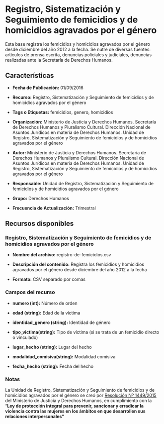 Registro, Sistematización y Seguimiento de femicidios y de homicidios agravados por el género
=============================================================================================

Esta base registra los femicidios y homicidios agravados por el género desde diciembre del año 2012 a la fecha. Se nutre de diversas fuentes: artículos de prensa escrita, denuncias policiales y judiciales, denuncias realizadas ante la Secretaría de Derechos Humanos.

Características
---------------

-   **Fecha de Publicación:** 01/09/2016

-   **Recurso:** Registro, Sistematización y Seguimiento de femicidios y de homicidios agravados por el género

-   **Tags o Etiquetas:** femicidios, genero, homicidios

-   **Organización:** Ministerio de Justicia y Derechos Humanos. Secretaría de Derechos Humanos y Pluralismo Cultural. Dirección Nacional de Asuntos Jurídicos en materia de Derechos Humanos. Unidad de Registro, Sistematización y Seguimiento de femicidios y de homicidios agravados por el género

-   **Autor:** Ministerio de Justicia y Derechos Humanos. Secretaría de Derechos Humanos y Pluralismo Cultural. Dirección Nacional de Asuntos Jurídicos en materia de Derechos Humanos. Unidad de Registro, Sistematización y Seguimiento de femicidios y de homicidios agravados por el género

-   **Responsable:** Unidad de Registro, Sistematización y Seguimiento de femicidios y de homicidios agravados por el género

-   **Grupo:** Derechos Humanos

-   **Frecuencia de Actualización:** Trimestral

Recursos disponibles
--------------------

### Registro, Sistematización y Seguimiento de femicidios y de homicidios agravados por el género

-   **Nombre del archivo:** registro-de-femicidios.csv

-   **Descripción del contenido:** Registra los femicidios y homicidios agravados por el género desde diciembre del año 2012 a la fecha

-   **Formato:** CSV separado por comas

### Campos del recurso

-   **numero (int):** Número de orden

-   **edad (string):** Edad de la víctima

-   **identidad_genero (string):** Identidad de género

-   **tipo_victima(string):** Tipo de víctima (si se trata de un femicidio directo o vinculado)

-   **lugar_hecho (string):** Lugar del hecho

-   **modalidad_comisiva(string):** Modalidad comisiva

-   **fecha_hecho (string):** Fecha del hecho

### Notas


La Unidad de Registro, Sistematización y Seguimiento de femicidios y de homicidios agravados por el género se creó por [Resolución Nº 1449/2015](http://www.biblioteca.jus.gov.ar/RES_1449_2015.pdf) del Ministerio de Justicia y Derechos Humanos, en cumplimiento con la “**Ley de protección integral para prevenir, sancionar y erradicar la violencia contra las mujeres en los ámbitos en que desarrollen sus relaciones interpersonales”**
